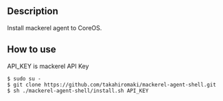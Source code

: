 ## Description
Install mackerel agent to CoreOS.

## How to use
API_KEY is mackerel API Key
```
$ sudo su -
$ git clone https://github.com/takahiromaki/mackerel-agent-shell.git
$ sh ./mackerel-agent-shell/install.sh API_KEY
```
